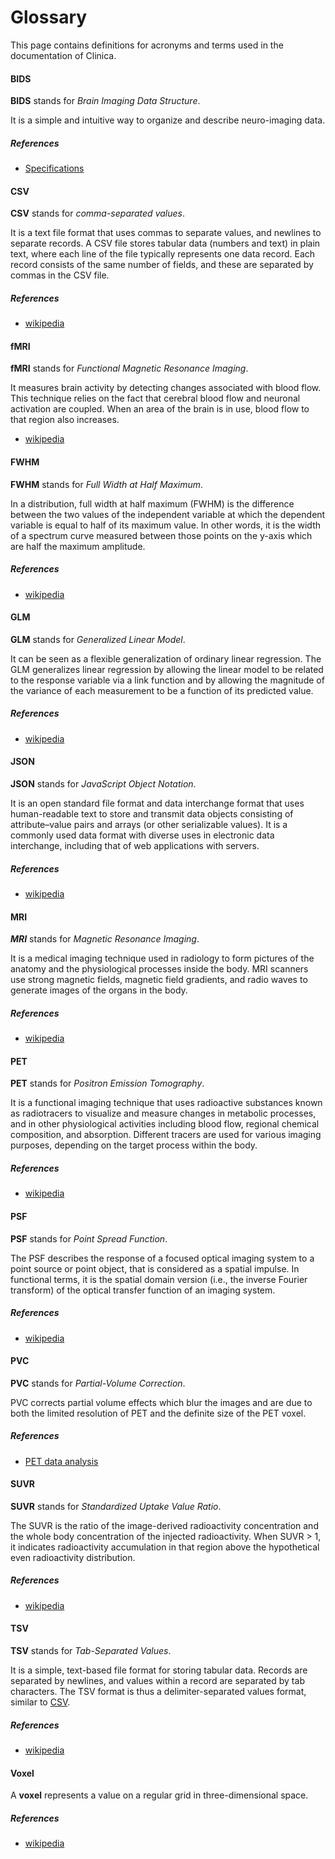# Glossary

This page contains definitions for acronyms and terms used in the documentation of Clinica.

#### BIDS

**BIDS** stands for *Brain Imaging Data Structure*.

It is a simple and intuitive way to organize and describe neuro-imaging data.

##### References

- [Specifications](https://bids-specification.readthedocs.io/en/stable/)

#### CSV

**CSV** stands for *comma-separated values*.

It is a text file format that uses commas to separate values, and newlines to separate records.
A CSV file stores tabular data (numbers and text) in plain text, where each line of the file
typically represents one data record.
Each record consists of the same number of fields, and these are separated by commas in the CSV file.

##### References

- [wikipedia](https://en.wikipedia.org/wiki/Comma-separated_values)

#### fMRI

**fMRI** stands for *Functional Magnetic Resonance Imaging*.

It measures brain activity by detecting changes associated with blood flow.
This technique relies on the fact that cerebral blood flow and neuronal activation are coupled.
When an area of the brain is in use, blood flow to that region also increases.

- [wikipedia](https://en.wikipedia.org/wiki/Functional_magnetic_resonance_imaging)

#### FWHM

**FWHM** stands for *Full Width at Half Maximum*.

In a distribution, full width at half maximum (FWHM) is the difference between the two values of the independent
variable at which the dependent variable is equal to half of its maximum value. In other words, it is the width of a
spectrum curve measured between those points on the y-axis which are half the maximum amplitude. 

##### References

- [wikipedia](https://en.wikipedia.org/wiki/Full_width_at_half_maximum)


#### GLM

**GLM** stands for *Generalized Linear Model*.

It can be seen as a flexible generalization of ordinary linear regression.
The GLM generalizes linear regression by allowing the linear model to be related to the response
variable via a link function and by allowing the magnitude of the variance of each measurement
to be a function of its predicted value.

##### References

- [wikipedia](https://en.wikipedia.org/wiki/Generalized_linear_model)

#### JSON

**JSON** stands for *JavaScript Object Notation*.

It is an open standard file format and data interchange format that uses human-readable text to store
and transmit data objects consisting of attribute–value pairs and arrays (or other serializable values).
It is a commonly used data format with diverse uses in electronic data interchange, including that of web applications with servers.

##### References

- [wikipedia](https://en.wikipedia.org/wiki/JSON)


#### MRI 

***MRI*** stands for *Magnetic Resonance Imaging*.

It is a medical imaging technique used in radiology to form pictures of the anatomy and the physiological processes inside the body.
MRI scanners use strong magnetic fields, magnetic field gradients, and radio waves to generate images of the organs in the body.

##### References

- [wikipedia](https://en.wikipedia.org/wiki/Magnetic_resonance_imaging)

#### PET

**PET** stands for *Positron Emission Tomography*.

It is a functional imaging technique that uses radioactive substances known as radiotracers to
visualize and measure changes in metabolic processes, and in other physiological activities including
blood flow, regional chemical composition, and absorption.
Different tracers are used for various imaging purposes, depending on the target process within the body.

##### References

- [wikipedia](https://en.wikipedia.org/wiki/Positron_emission_tomography)

#### PSF

**PSF** stands for *Point Spread Function*.

The PSF describes the response of a focused optical imaging system to
a point source or point object, that is considered as a spatial impulse.
In functional terms, it is the spatial domain version (i.e., the inverse
Fourier transform) of the optical transfer function of an imaging system. 

##### References

- [wikipedia](https://en.wikipedia.org/wiki/Point_spread_function)


#### PVC

**PVC** stands for *Partial-Volume Correction*.

PVC corrects partial volume effects which blur the images and 
are due to both the limited resolution of PET and the definite size of 
the PET voxel. 

##### References

- [PET data analysis](http://www.turkupetcentre.net/petanalysis/image_pve.html)


#### SUVR

**SUVR** stands for *Standardized Uptake Value Ratio*.

The SUVR is the ratio of the image-derived radioactivity concentration
 and the whole body concentration of the injected radioactivity. When SUVR > 1,
it indicates radioactivity accumulation in that region above the hypothetical
even radioactivity distribution.

##### References

- [wikipedia](https://en.wikipedia.org/wiki/Standardized_uptake_value)

#### TSV

**TSV** stands for *Tab-Separated Values*.

It is a simple, text-based file format for storing tabular data.
Records are separated by newlines, and values within a record are separated by tab characters.
The TSV format is thus a delimiter-separated values format, similar to [CSV](#csv).

##### References

- [wikipedia](https://en.wikipedia.org/wiki/Tab-separated_values)

#### Voxel

A **voxel** represents a value on a regular grid in three-dimensional space.

##### References

- [wikipedia](https://en.wikipedia.org/wiki/Voxel)
